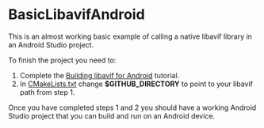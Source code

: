 # BasicLibavifAndroid
This is an almost working basic example of calling a native libavif library in
an Android Studio project.

To finish the project you need to:
1. Complete the [Building libavif for
Android](../../../BUILDING_ANDROID_LIBAVIF.md) tutorial.
2. In [CMakeLists.txt](app/src/main/cpp/CMakeLists.txt) change **$GITHUB_DIRECTORY** to point to your libavif path from step 1.

Once you have completed steps 1 and 2 you should have a working Android Studio
project that you can build and run on an Android device.

